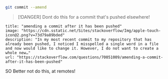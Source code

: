 ```bash
git commit --amend
```

> [!DANGER] Dont do this for a commit that's pushed elsewhere!

```embed
title: "amending a commit after it has been pushed"
image: "https://cdn.sstatic.net/Sites/stackoverflow/Img/apple-touch-icon@2.png?v=73d79a89bded"
description: "In my most recent commit to my repository that has already been pushed, I noticed I misspelled a single word in a file and now would like to change it. However, I do not want to create a whole new…"
url: "https://stackoverflow.com/questions/70051009/amending-a-commit-after-it-has-been-pushed"
```


SO Better not do this, at remotes!
